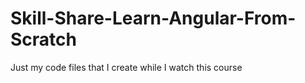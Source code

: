 # Skill-Share-Learn-Angular-From-Scratch
Just my code files that I create while I watch this course
